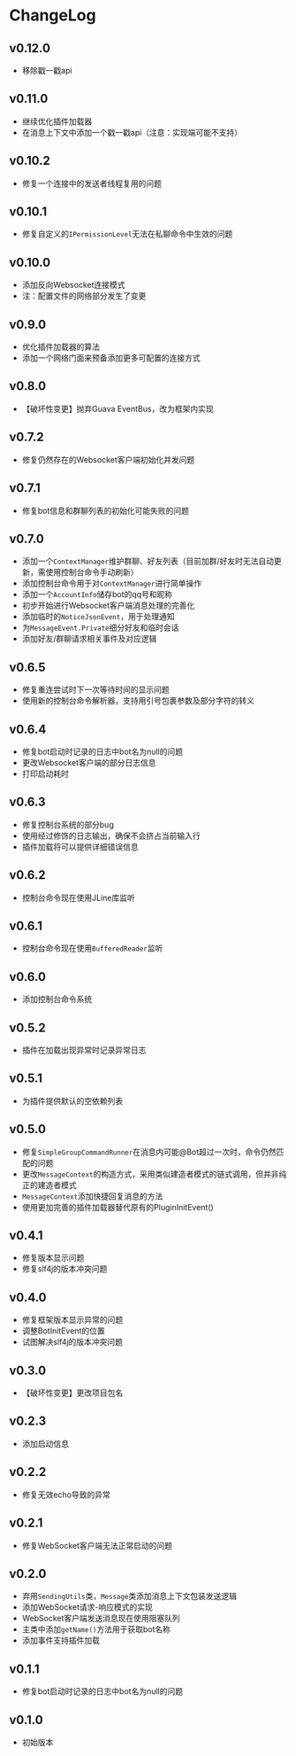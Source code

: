 # ChangeLog

## v0.12.0
 - 移除戳一戳api

## v0.11.0
 - 继续优化插件加载器
 - 在消息上下文中添加一个戳一戳api（注意：实现端可能不支持）

## v0.10.2
 - 修复一个连接中的发送者线程复用的问题

## v0.10.1
 - 修复自定义的`IPermissionLevel`无法在私聊命令中生效的问题

## v0.10.0
 - 添加反向Websocket连接模式
 - 注：配置文件的网络部分发生了变更

## v0.9.0
 - 优化插件加载器的算法
 - 添加一个网络门面来预备添加更多可配置的连接方式

## v0.8.0
 - 【破坏性变更】抛弃Guava EventBus，改为框架内实现

## v0.7.2
 - 修复仍然存在的Websocket客户端初始化并发问题

## v0.7.1
 - 修复bot信息和群聊列表的初始化可能失败的问题

## v0.7.0
 - 添加一个`ContextManager`维护群聊、好友列表（目前加群/好友时无法自动更新，需使用控制台命令手动刷新）
 - 添加控制台命令用于对`ContextManager`进行简单操作
 - 添加一个`AccountInfo`储存bot的qq号和昵称
 - 初步开始进行Websocket客户端消息处理的完善化
 - 添加临时的`NoticeJsonEvent`，用于处理通知
 - 为`MessageEvent.Private`细分好友和临时会话
 - 添加好友/群聊请求相关事件及对应逻辑

## v0.6.5
 - 修复重连尝试时下一次等待时间的显示问题
 - 使用新的控制台命令解析器，支持用引号包裹参数及部分字符的转义

## v0.6.4
 - 修复bot启动时记录的日志中bot名为null的问题
 - 更改Websocket客户端的部分日志信息
 - 打印启动耗时

## v0.6.3
 - 修复控制台系统的部分bug
 - 使用经过修饰的日志输出，确保不会挤占当前输入行
 - 插件加载将可以提供详细错误信息

## v0.6.2
 - 控制台命令现在使用JLine库监听

## v0.6.1
 - 控制台命令现在使用`BufferedReader`监听

## v0.6.0
 - 添加控制台命令系统

## v0.5.2
 - 插件在加载出现异常时记录异常日志

## v0.5.1
 - 为插件提供默认的空依赖列表

## v0.5.0
 - 修复`SimpleGroupCommandRunner`在消息内可能@Bot超过一次时，命令仍然匹配的问题
 - 更改`MessageContext`的构造方式，采用类似建造者模式的链式调用，但并非纯正的建造者模式
 - `MessageContext`添加快捷回复消息的方法
 - 使用更加完善的插件加载器替代原有的PluginInitEvent()

## v0.4.1
 - 修复版本显示问题
 - 修复slf4j的版本冲突问题

## v0.4.0
 - 修复框架版本显示异常的问题
 - 调整BotInitEvent的位置
 - 试图解决slf4j的版本冲突问题

## v0.3.0
 - 【破坏性变更】更改项目包名

## v0.2.3
 - 添加启动信息

## v0.2.2
 - 修复无效echo导致的异常

## v0.2.1
 - 修复WebSocket客户端无法正常启动的问题

## v0.2.0
 - 弃用`SendingUtils`类，`Message`类添加消息上下文包装发送逻辑
 - 添加WebSocket请求-响应模式的实现
 - WebSocket客户端发送消息现在使用阻塞队列
 - 主类中添加`getName()`方法用于获取bot名称
 - 添加事件支持插件加载

## v0.1.1
 - 修复bot启动时记录的日志中bot名为null的问题

## v0.1.0
 - 初始版本